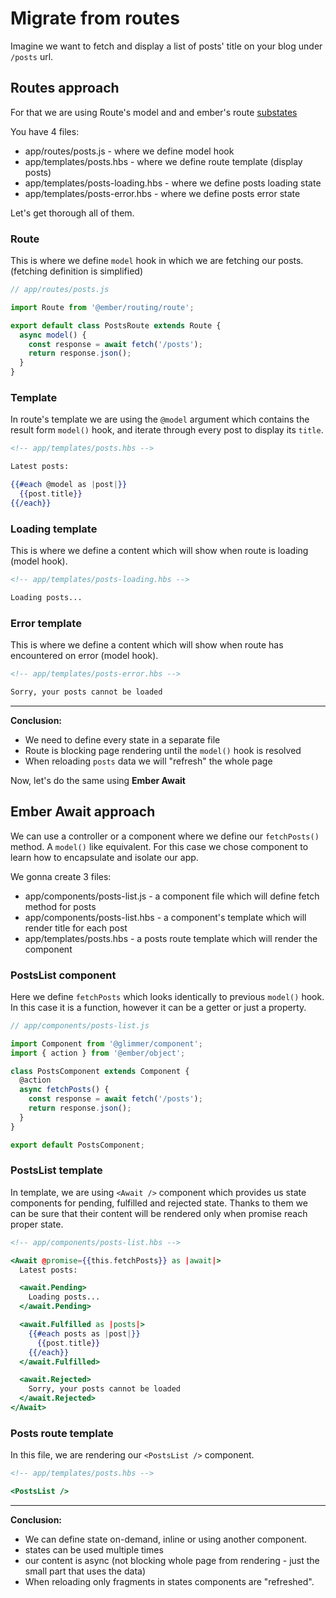 # Migrate from routes

Imagine we want to fetch and display a list of posts' title on your blog under `/posts` url.

## Routes approach

For that we are using Route's model and and ember's route [substates](https://guides.emberjs.com/release/routing/loading-and-error-substates/)

You have 4 files:
- app/routes/posts.js - where we define model hook
- app/templates/posts.hbs - where we define route template (display posts)
- app/templates/posts-loading.hbs - where we define posts loading state
- app/templates/posts-error.hbs - where we define posts error state

Let's get thorough all of them.

### Route

This is where we define `model` hook in which we are fetching our posts. (fetching definition is simplified)

```js
// app/routes/posts.js

import Route from '@ember/routing/route';

export default class PostsRoute extends Route {
  async model() {
    const response = await fetch('/posts');
    return response.json();
  }
}
```

### Template

In route's template we are using the `@model` argument which contains the result form `model()` hook, and iterate through every post to display its `title`.

```hbs
<!-- app/templates/posts.hbs -->

Latest posts:

{{#each @model as |post|}}
  {{post.title}}
{{/each}}
```

### Loading template

This is where we define a content which will show when route is loading (model hook).

```hbs
<!-- app/templates/posts-loading.hbs -->

Loading posts...
```

### Error template
This is where we define a content which will show when route has encountered on error (model hook).

```hbs
<!-- app/templates/posts-error.hbs -->

Sorry, your posts cannot be loaded
```
___

**Conclusion:**
- We need to define every state in a separate file
- Route is blocking page rendering until the `model()` hook is resolved
- When reloading `posts` data we will "refresh" the whole page

Now, let's do the same using **Ember Await**

## Ember Await approach

We can use a controller or a component where we define our `fetchPosts()` method. A `model()` like equivalent. For this case we chose component to learn how to encapsulate and isolate our app.

We gonna create 3 files:
- app/components/posts-list.js - a component file which will define fetch method for posts
- app/components/posts-list.hbs - a component's template which will render title for each post
- app/templates/posts.hbs - a posts route template which will render the component

### PostsList component

Here we define `fetchPosts` which looks identically to previous `model()` hook. In this case it is a function, however it can be a getter or just a property.

```js
// app/components/posts-list.js

import Component from '@glimmer/component';
import { action } from '@ember/object';

class PostsComponent extends Component {
  @action
  async fetchPosts() {
    const response = await fetch('/posts');
    return response.json();
  }
}

export default PostsComponent;
```

### PostsList template

In template, we are using `<Await />` component which provides us state components for pending, fulfilled and rejected state.
Thanks to them we can be sure that their content will be rendered only when promise reach proper state.

```hbs
<!-- app/components/posts-list.hbs -->

<Await @promise={{this.fetchPosts}} as |await|>
  Latest posts:

  <await.Pending>
    Loading posts...
  </await.Pending>

  <await.Fulfilled as |posts|>
    {{#each posts as |post|}}
      {{post.title}}
    {{/each}}
  </await.Fulfilled>

  <await.Rejected>
    Sorry, your posts cannot be loaded
  </await.Rejected>
</Await>
```

### Posts route template

In this file, we are rendering our `<PostsList />` component.

```hbs
<!-- app/templates/posts.hbs -->

<PostsList />
```
___

**Conclusion:**
- We can define state on-demand, inline or using another component.
- states can be used multiple times
- our content is async (not blocking whole page from rendering - just the small part that uses the data)
- When reloading only fragments in states components are "refreshed".
